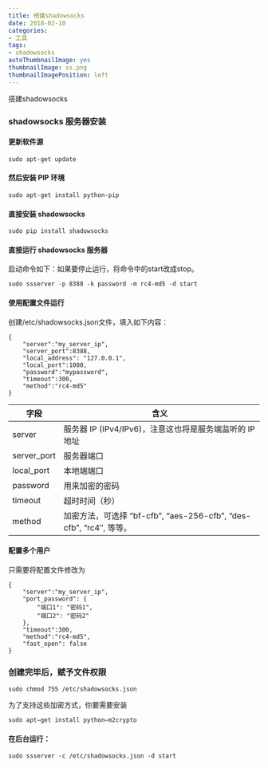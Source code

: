 ```yaml
---
title: 搭建shadowsocks
date: 2018-02-10
categories:
- 工具
tags: 
- shadowsocks
autoThumbnailImage: yes
thumbnailImage: ss.png
thumbnailImagePosition: left
---
```

搭建shadowsocks
<!-- more -->
### shadowsocks 服务器安装

#### 更新软件源

```sudo apt-get update```

#### 然后安装 PIP 环境

```sudo apt-get install python-pip```

#### 直接安装 shadowsocks

```sudo pip install shadowsocks```

#### 直接运行 shadowsocks 服务器

启动命令如下：如果要停止运行，将命令中的start改成stop。

```sudo ssserver -p 8388 -k password -m rc4-md5 -d start```

#### 使用配置文件运行
创建/etc/shadowsocks.json文件，填入如下内容：

```
{
    "server":"my_server_ip",
    "server_port":8388,
    "local_address": "127.0.0.1",
    "local_port":1080,
    "password":"mypassword",
    "timeout":300,
    "method":"rc4-md5"
}
```

|  字段	  |  含义 |
| ------ | ----- |
|server	| 服务器 IP (IPv4/IPv6)，注意这也将是服务端监听的 IP 地址|
|server_port	| 服务器端口|
|local_port	| 本地端端口|
|password	| 用来加密的密码|
|timeout	| 超时时间（秒）|
|method	| 加密方法，可选择 “bf-cfb”, “aes-256-cfb”, “des-cfb”, “rc4″, 等等。|


#### 配置多个用户
只需要将配置文件修改为

``` 
{
    "server":"my_server_ip",
    "port_password": {
        "端口1": "密码1",
        "端口2": "密码2"
    },
    "timeout":300,
    "method":"rc4-md5",
    "fast_open": false
}
```
  
### 创建完毕后，赋予文件权限

```sudo chmod 755 /etc/shadowsocks.json```

为了支持这些加密方式，你要需要安装

```sudo apt–get install python–m2crypto```

#### 在后台运行：
```
sudo ssserver -c /etc/shadowsocks.json -d start
```
